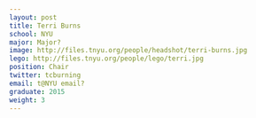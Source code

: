 ```yaml
---
layout: post
title: Terri Burns
school: NYU
major: Major?
image: http://files.tnyu.org/people/headshot/terri-burns.jpg
lego: http://files.tnyu.org/people/lego/terri.jpg
position: Chair
twitter: tcburning
email: t@NYU email?
graduate: 2015
weight: 3
---
```

